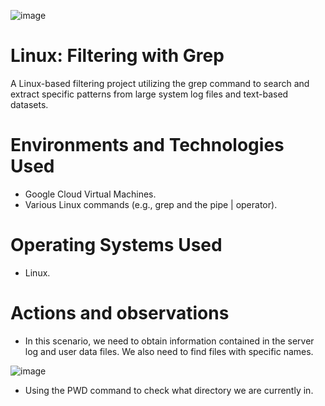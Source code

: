 ![image](https://github.com/user-attachments/assets/09fb938b-03bf-4fb0-aca2-99b2b21024b0)


# Linux: Filtering with Grep
A Linux-based filtering project utilizing the grep command to search and extract specific patterns from large system log files and text-based datasets.

# Environments and Technologies Used</h2>
- Google Cloud Virtual Machines.
- Various Linux commands (e.g., grep and the pipe | operator).

# Operating Systems Used </h2>
- Linux.

# Actions and observations

- In this scenario, we need to obtain information contained in the server log and user data files. We also need to find files with specific names.

![image](https://github.com/user-attachments/assets/2a345f37-4306-4cad-9956-2f502e436b51)

- Using the PWD command to check what directory we are currently in.
